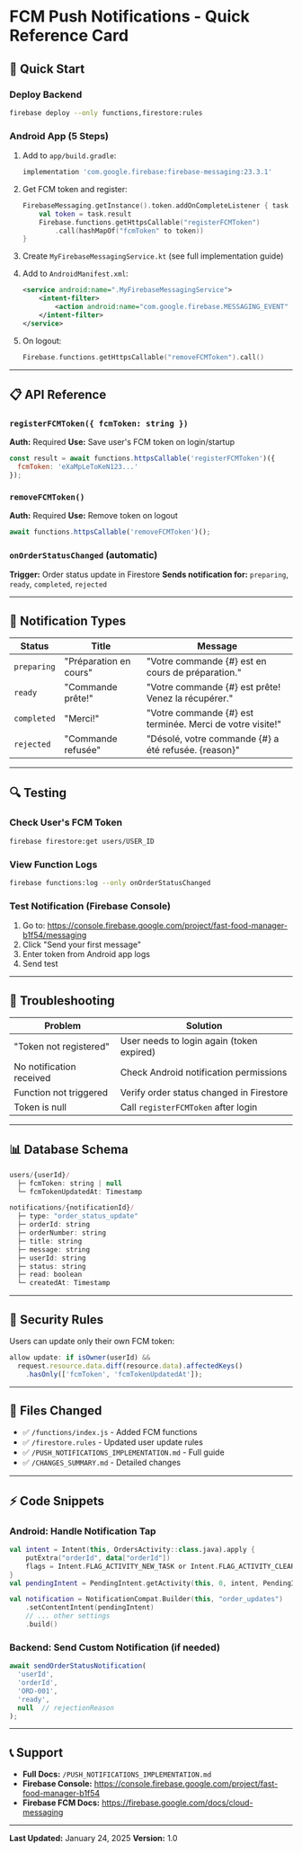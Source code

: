 # FCM Push Notifications - Quick Reference Card

## 🚀 Quick Start

### Deploy Backend
```bash
firebase deploy --only functions,firestore:rules
```

### Android App (5 Steps)
1. Add to `app/build.gradle`:
   ```gradle
   implementation 'com.google.firebase:firebase-messaging:23.3.1'
   ```

2. Get FCM token and register:
   ```kotlin
   FirebaseMessaging.getInstance().token.addOnCompleteListener { task ->
       val token = task.result
       Firebase.functions.getHttpsCallable("registerFCMToken")
           .call(hashMapOf("fcmToken" to token))
   }
   ```

3. Create `MyFirebaseMessagingService.kt` (see full implementation guide)

4. Add to `AndroidManifest.xml`:
   ```xml
   <service android:name=".MyFirebaseMessagingService">
       <intent-filter>
           <action android:name="com.google.firebase.MESSAGING_EVENT" />
       </intent-filter>
   </service>
   ```

5. On logout:
   ```kotlin
   Firebase.functions.getHttpsCallable("removeFCMToken").call()
   ```

---

## 📋 API Reference

### `registerFCMToken({ fcmToken: string })`
**Auth:** Required
**Use:** Save user's FCM token on login/startup

```javascript
const result = await functions.httpsCallable('registerFCMToken')({
  fcmToken: 'eXaMpLeToKeN123...'
});
```

### `removeFCMToken()`
**Auth:** Required
**Use:** Remove token on logout

```javascript
await functions.httpsCallable('removeFCMToken')();
```

### `onOrderStatusChanged` (automatic)
**Trigger:** Order status update in Firestore
**Sends notification for:** `preparing`, `ready`, `completed`, `rejected`

---

## 🔔 Notification Types

| Status | Title | Message |
|--------|-------|---------|
| `preparing` | "Préparation en cours" | "Votre commande {#} est en cours de préparation." |
| `ready` | "Commande prête!" | "Votre commande {#} est prête! Venez la récupérer." |
| `completed` | "Merci!" | "Votre commande {#} est terminée. Merci de votre visite!" |
| `rejected` | "Commande refusée" | "Désolé, votre commande {#} a été refusée. {reason}" |

---

## 🔍 Testing

### Check User's FCM Token
```bash
firebase firestore:get users/USER_ID
```

### View Function Logs
```bash
firebase functions:log --only onOrderStatusChanged
```

### Test Notification (Firebase Console)
1. Go to: https://console.firebase.google.com/project/fast-food-manager-b1f54/messaging
2. Click "Send your first message"
3. Enter token from Android app logs
4. Send test

---

## 🐛 Troubleshooting

| Problem | Solution |
|---------|----------|
| "Token not registered" | User needs to login again (token expired) |
| No notification received | Check Android notification permissions |
| Function not triggered | Verify order status changed in Firestore |
| Token is null | Call `registerFCMToken` after login |

---

## 📊 Database Schema

```javascript
users/{userId}/
  ├─ fcmToken: string | null
  └─ fcmTokenUpdatedAt: Timestamp

notifications/{notificationId}/
  ├─ type: "order_status_update"
  ├─ orderId: string
  ├─ orderNumber: string
  ├─ title: string
  ├─ message: string
  ├─ userId: string
  ├─ status: string
  ├─ read: boolean
  └─ createdAt: Timestamp
```

---

## 🔐 Security Rules

Users can update only their own FCM token:
```javascript
allow update: if isOwner(userId) &&
  request.resource.data.diff(resource.data).affectedKeys()
    .hasOnly(['fcmToken', 'fcmTokenUpdatedAt']);
```

---

## 📁 Files Changed

- ✅ `/functions/index.js` - Added FCM functions
- ✅ `/firestore.rules` - Updated user update rules
- ✅ `/PUSH_NOTIFICATIONS_IMPLEMENTATION.md` - Full guide
- ✅ `/CHANGES_SUMMARY.md` - Detailed changes

---

## ⚡ Code Snippets

### Android: Handle Notification Tap
```kotlin
val intent = Intent(this, OrdersActivity::class.java).apply {
    putExtra("orderId", data["orderId"])
    flags = Intent.FLAG_ACTIVITY_NEW_TASK or Intent.FLAG_ACTIVITY_CLEAR_TASK
}
val pendingIntent = PendingIntent.getActivity(this, 0, intent, PendingIntent.FLAG_IMMUTABLE)

val notification = NotificationCompat.Builder(this, "order_updates")
    .setContentIntent(pendingIntent)
    // ... other settings
    .build()
```

### Backend: Send Custom Notification (if needed)
```javascript
await sendOrderStatusNotification(
  'userId',
  'orderId',
  'ORD-001',
  'ready',
  null  // rejectionReason
);
```

---

## 📞 Support

- **Full Docs:** `/PUSH_NOTIFICATIONS_IMPLEMENTATION.md`
- **Firebase Console:** https://console.firebase.google.com/project/fast-food-manager-b1f54
- **Firebase FCM Docs:** https://firebase.google.com/docs/cloud-messaging

---

**Last Updated:** January 24, 2025
**Version:** 1.0
